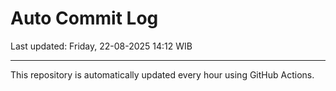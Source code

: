 # Auto Commit Log

Last updated: Friday, 22-08-2025 14:12 WIB

---

This repository is automatically updated every hour using GitHub Actions.
